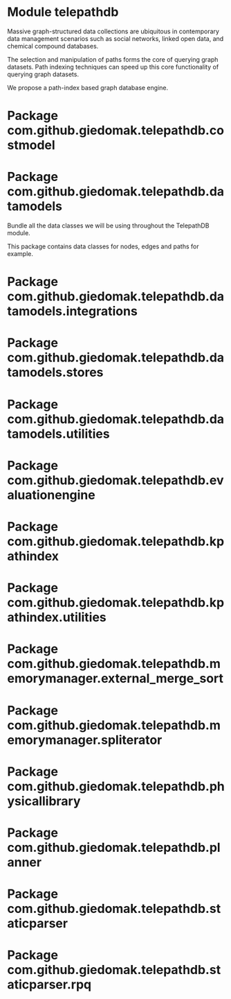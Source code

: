 # Module telepathdb

Massive graph-structured data collections are ubiquitous in contemporary data management scenarios such as social networks, linked open data, and chemical compound databases.

The selection and manipulation of paths forms the core of querying graph datasets. Path indexing techniques can speed up this core functionality of querying graph datasets.

We propose a path-index based graph database engine.

# Package com.github.giedomak.telepathdb.costmodel

# Package com.github.giedomak.telepathdb.datamodels

Bundle all the data classes we will be using throughout the TelepathDB module.

This package contains data classes for nodes, edges and paths for example.

# Package com.github.giedomak.telepathdb.datamodels.integrations

# Package com.github.giedomak.telepathdb.datamodels.stores

# Package com.github.giedomak.telepathdb.datamodels.utilities

# Package com.github.giedomak.telepathdb.evaluationengine

# Package com.github.giedomak.telepathdb.kpathindex

# Package com.github.giedomak.telepathdb.kpathindex.utilities

# Package com.github.giedomak.telepathdb.memorymanager.external_merge_sort

# Package com.github.giedomak.telepathdb.memorymanager.spliterator

# Package com.github.giedomak.telepathdb.physicallibrary

# Package com.github.giedomak.telepathdb.planner

# Package com.github.giedomak.telepathdb.staticparser

# Package com.github.giedomak.telepathdb.staticparser.rpq
